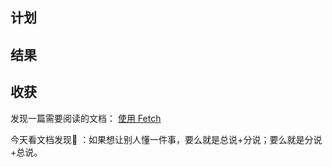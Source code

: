 ## 计划

## 结果

## 收获

发现一篇需要阅读的文档： [使用 Fetch](https://developer.mozilla.org/zh-CN/docs/Web/API/Fetch_API/Using_Fetch)

今天看文档发现:eyes: ：如果想让别人懂一件事，要么就是总说+分说；要么就是分说+总说。